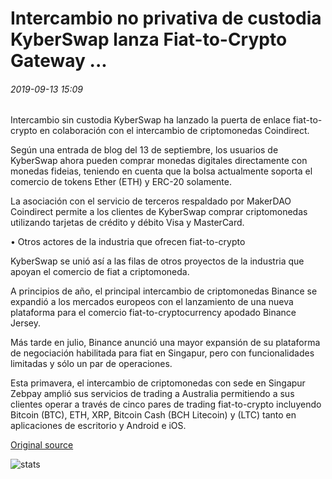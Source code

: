 # Intercambio no privativa de custodia KyberSwap lanza Fiat-to-Crypto Gateway ...

###### 2019-09-13 15:09

Intercambio sin custodia KyberSwap ha lanzado la puerta de enlace fiat-to-crypto en colaboración con el intercambio de criptomonedas Coindirect.

Según una entrada de blog del 13 de septiembre, los usuarios de KyberSwap ahora pueden comprar monedas digitales directamente con monedas fideias, teniendo en cuenta que la bolsa actualmente soporta el comercio de tokens Ether (ETH) y ERC-20 solamente.

La asociación con el servicio de terceros respaldado por MakerDAO Coindirect permite a los clientes de KyberSwap comprar criptomonedas utilizando tarjetas de crédito y débito Visa y MasterCard.

• Otros actores de la industria que ofrecen fiat-to-crypto

KyberSwap se unió así a las filas de otros proyectos de la industria que apoyan el comercio de fiat a criptomoneda.

A principios de año, el principal intercambio de criptomonedas Binance se expandió a los mercados europeos con el lanzamiento de una nueva plataforma para el comercio fiat-to-cryptocurrency apodado Binance Jersey.

Más tarde en julio, Binance anunció una mayor expansión de su plataforma de negociación habilitada para fiat en Singapur, pero con funcionalidades limitadas y sólo un par de operaciones.

Esta primavera, el intercambio de criptomonedas con sede en Singapur Zebpay amplió sus servicios de trading a Australia permitiendo a sus clientes operar a través de cinco pares de trading fiat-to-crypto incluyendo Bitcoin (BTC), ETH, XRP, Bitcoin Cash (BCH Litecoin) y (LTC) tanto en aplicaciones de escritorio y Android e iOS.

[Original source](https://cointelegraph.com/news/non-custodial-exchange-kyberswap-launches-fiat-to-crypto-gateway)

![stats](https://c.statcounter.com/11760860/0/a89fa40b/1/ "stats")